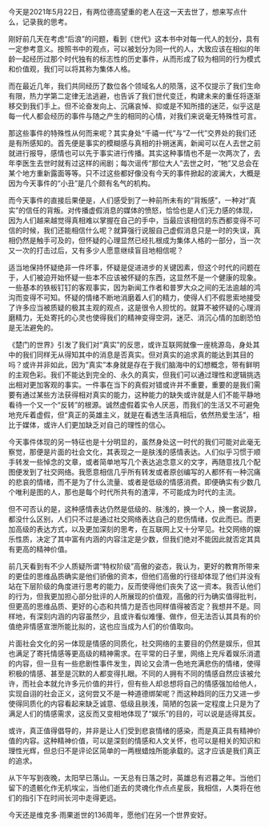 今天是2021年5月22日，有两位德高望重的老人在这一天去世了，想来写点什么，记录我的思考。

刚好前几天在考虑“后浪”的问题，看到《世代》这本书中对每一代人的划分，具有一定参考意义。按照书中的观点，可以被划分为同一代的人，大致应该在相似的年龄一起经历过那个时代独有的标志性的历史事件，从而形成了较为相同的行为模式和价值观，我们可以将其称为集体人格。

而在最近几年，我们共同经历了数位各个领域名人的陨落，这不仅提示了我们生命有限，热力学第二定律无法逃避，也告诉了我们世代变迁，构建未来的重任将逐渐移交到我们手上。但不论奋发向上、沉痛哀悼、抑或是不知所措的迷茫，似乎这是每一代人都会经历的事件与随之产生的相同的心情，对我们来说毫无特殊性可言。

那这些事件的特殊性从何而来呢？其实身处“千禧一代”与“Z一代”交界处的我们还是有所感知的。首先便是事实的模糊感与真相的扑朔迷离，新闻可以在人去世之前就进行报导，感情也可以先于事实进行传播。其实这种事情也不是一次两次了，去年李医生去世时就有过这样的闹剧；每次谣传“那位大人”去世之时，“牠”又总会在某个地方重新露面等等。只不过这些都好像没有今天的事件掀起的波澜大，大概是因为今天事件的“小丑”是几个颇有名气的机构。

而今天事件的直接后果便是，人们感受到了一种前所未有的“背叛感”，一种对“真实”的信任的背叛。对传播虚假消息的媒体的愤怒，恰恰也是人们无力感的体现，因为人们越来越觉得真相难以掌握在自己的手中，当最应该相信的东西都变得不可信的时候，我们还能相信什么呢？就算强行说服自己虚假消息只是一时的失误，真相仍然是触手可及的，但怀疑的心理显然已经扎根成为集体人格的一部分，当一次又一次的打击过后，又有多少人愿意继续盲目地相信呢？

适当地保持怀疑绝非一件坏事，怀疑是促进进步的关键因素，但这个时代的问题在于，人们被迫开始怀疑一些本不应该被怀疑的东西，这显然不是一个健康的现象。一些基本的铁板钉钉的客观事实，因为新闻工作者和普罗大众之间的无法逾越的鸿沟而变得不可知。怀疑的情绪不断地消磨着人们的精力，使得人们不假思索地接受了许多应当被质疑的极其主观的观点，这是很令人担忧的。就算不被怀疑的心理消磨精力，无处寄托的心灵也使得我们的精神变得空洞，迷茫、消沉心情的加剧恐怕是无法避免的。

《楚门的世界》引发了我们对“真实”的反思，或许互联网就像一座桃源岛，身处其中的我们同样无从得知其中的消息是否真实。但对真实的追求真的能达到其目的吗？或许并非如此，因为“真实”本身就是存在于我们脑海中的幻想概念，带有鲜明的主观色彩。我们不能达到完全的、永久的真实，但我们可以通过理性和逻辑挑选出相对更加客观的事实。一件事在当下的真假对错或许并不重要，重要的是我们需要有通过某些方法获得相对真实的能力，这种能力的缺失或许就是人们不能平静地看待一个又一个“反转”的根源。诚然虚假着实令人厌恶，而我们的生活又不可避免地充斥着虚假，但“真正的英雄主义，就是在看透生活真相后，依然热爱生活”，相比于媒体，或许人们更加缺乏对自己的理性的信心。

今天事件体现的另一特征也是十分明显的，虽然身处这一时代的我们可能对此毫无察觉，那便是片面的社会文化，其表现之一是肤浅的感情表达。人们似乎习惯于顺手转发一些悼念的文章，或者简单地写几个表达追念意义的文字，再随意找几个配图便发到了社交网络。我愿意相信几乎所有转发或者原创编写的人都怀有一种沉痛的悲哀的情绪，而不是为了什么流量、或者是低级的情感消费。即便确实有少数几个唯利是图的人，那也是每个时代所共有的渣滓，不可能成为时代的主流。

但不可否认的是，这种感情表达仍然是低级的、肤浅的，换一个人，换一套说辞，都没什么区别，人们只不过是通过社交网络表达自己的悲伤情绪，仅此而已。而更加高级的表达方式，以及更加深刻的思考，在互联网上又十分罕见。社交网络的娱乐性质，决定了其中富有内涵的内容注定是少数，但我们绝对不能因此就否定其具有更高的精神价值。

前几天看到有不少人质疑所谓“特权阶级”高傲的姿态，我认为，更好的教育所带来的更佳的思维品质确实是他们骄傲的资本，但他们高傲的行径却体现了他们并没有站在下层阶级的角度进行思考的能力，反而使得他们丧失了这一资本。我否认他们的行为，但我更加担心部分批评的人所展现的价值观，高傲的行为确实值得批判，但更高的思维品质、更好的心态和共情力是否也同样值得被否定？我想并不是。同样地，有深刻内涵的内容虽然少，且或许看似难懂、做作，但无法否认其具有的价值绝非情感宣泄所能比拟的，这也应当成为人们的价值取向。

片面社会文化的另一体现是情感的同质化，社交网络的主要目的仍然是娱乐，但其也满足了寄托情感等更高级的精神需求。在平常的日子里，网络上充斥着娱乐消遣的内容，但一旦有一些悲剧性事件发生，舆论又会清一色地充满悲伤的情绪，使得积极的情感、甚至是沉默的人都变得扎眼。不同的人拥有不同的情感自然应该被允许，而社会本就允许多元价值的并行，但有些人却总想将自己的情感强加给他人，实现自诩的社会正义，这何尝又不是一种道德绑架呢？而这种趋同的压力又进一步使得同质化的内容看起来缺乏诚意、低级且肤浅，简陋的包装一定程度上只是为了满足人们的情感需求，这反而又变相地体现了“娱乐”的目的，可以说是适得其反。

或许，真正值得倡导的，并非是让人们受到悲哀情绪的感染，而是真正具有精神价值的内容。这种精神价值，可以是深刻的情感和人文关怀，也可以是相关的知识和理性光辉，但总归不是评论区简单的一两根蜡烛所能承载的。这才应该是我们真正的追求。

从下午写到夜晚，太阳早已落山。一天总有日落之时，英雄总有迟暮之年。当他们留下的遗骸化作无机埃尘，当他们逝去的灵魂化作点点星辰，我相信，人类将在他们的指引下在时间长河中走得更远。

今天还是维克多·雨果逝世的136周年，愿他们在另一个世界安好。